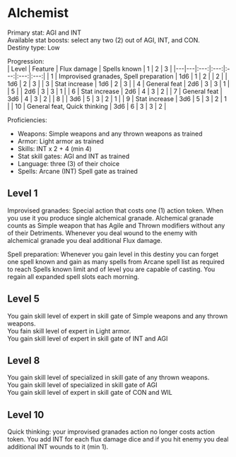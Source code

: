 # Alchemist

Primary stat: AGI and INT  
Available stat boosts: select any two (2) out of AGI, INT, and CON.  
Destiny type: Low

Progression:  
| Level | Feature | Flux damage | Spells known | 1 | 2 | 3 |
|---|---|:---:|:---:|:---:|:---:|:---:|
| 1 | Improvised granades, Spell preparation | 1d6 | 1 | 2 |
| 2 |  | 1d6 | 2 | 3 |
| 3 | Stat increase | 1d6 | 2 | 3 |
| 4 | General feat | 2d6 | 3 | 3 | 1 |
| 5 |  | 2d6 | 3 | 3 | 1 |
| 6 | Stat increase | 2d6 | 4 | 3 | 2 |
| 7 | General feat | 3d6 | 4 | 3 | 2 |
| 8 |  | 3d6 | 5 | 3 | 2 | 1 |
| 9 | Stat increase | 3d6 | 5 | 3 | 2 | 1 |
| 10 | General feat, Quick thinking | 3d6 | 6 | 3 | 3 | 2 |

Proficiencies:  
- Weapons: Simple weapons and any thrown weapons as trained
- Armor: Light armor as trained
- Skills: INT x 2 + 4 (min 4)
- Stat skill gates: AGI and INT as trained
- Language: three (3) of their choice
- Spells: Arcane (INT) Spell gate as trained

## Level 1

Improvised granades: Special action that costs one (1) action token. When you use it you produce single alchemical granade. Alchemical granade counts as Simple weapon that has Agile and Thrown modifiers without any of their Detriments. Whenever you deal wound to the enemy with alchemical granade you deal additional Flux damage.

Spell preparation: Whenever you gain level in this destiny you can forget one spell known and gain as many spells from Arcane spell list as required to reach Spells known limit and of level you are capable of casting. You regain all expanded spell slots each morning.

## Level 5

You gain skill level of expert in skill gate of Simple weapons and any thrown weapons.  
You fain skill level of expert in Light armor.  
You gain skill level of expert in skill gate of INT and AGI

## Level 8

You gain skill level of specialized in skill gate of any thrown weapons.  
You gain skill level of specialized in skill gate of AGI  
You gain skill level of expert in skill gate of CON and WIL

## Level 10

Quick thinking: your improvised granades action no longer costs action token. You add INT for each flux damage dice and if you hit enemy you deal additional INT wounds to it (min 1).